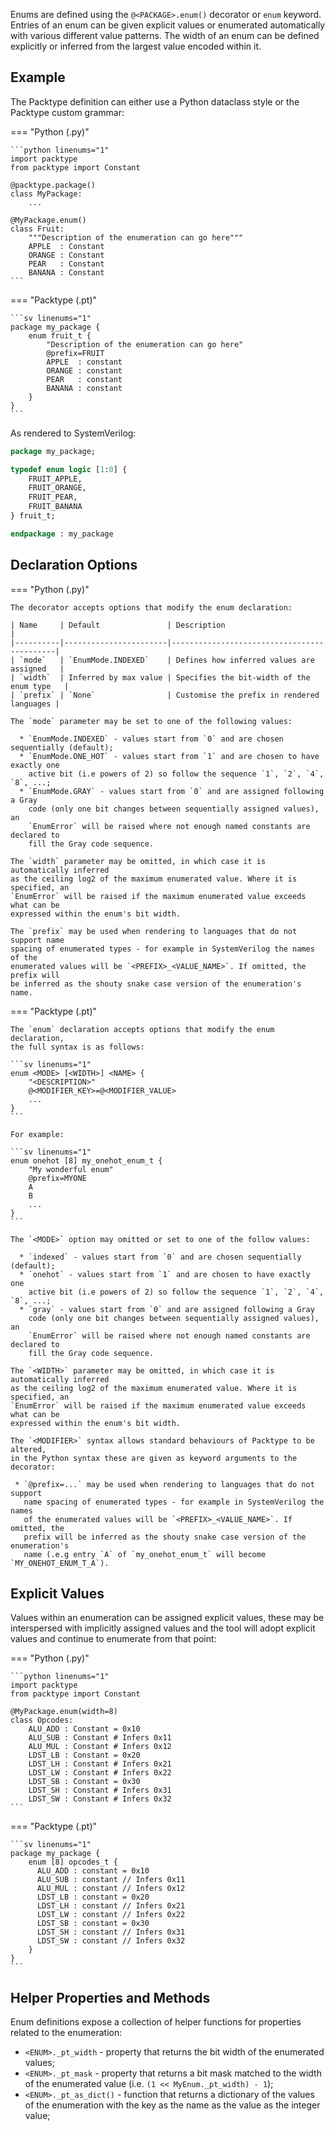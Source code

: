 Enums are defined using the `@<PACKAGE>.enum()` decorator or `enum` keyword.
Entries of an enum can be given explicit values or enumerated automatically with
various different value patterns. The width of an enum can be defined explicitly
or inferred from the largest value encoded within it.

## Example

The Packtype definition can either use a Python dataclass style or the Packtype
custom grammar:

=== "Python (.py)"

    ```python linenums="1"
    import packtype
    from packtype import Constant

    @packtype.package()
    class MyPackage:
        ...

    @MyPackage.enum()
    class Fruit:
        """Description of the enumeration can go here"""
        APPLE  : Constant
        ORANGE : Constant
        PEAR   : Constant
        BANANA : Constant
    ```

=== "Packtype (.pt)"

    ```sv linenums="1"
    package my_package {
        enum fruit_t {
            "Description of the enumeration can go here"
            @prefix=FRUIT
            APPLE  : constant
            ORANGE : constant
            PEAR   : constant
            BANANA : constant
        }
    }
    ```

As rendered to SystemVerilog:

```sv linenums="1"
package my_package;

typedef enum logic [1:0] {
    FRUIT_APPLE,
    FRUIT_ORANGE,
    FRUIT_PEAR,
    FRUIT_BANANA
} fruit_t;

endpackage : my_package
```


## Declaration Options

=== "Python (.py)"

    The decorator accepts options that modify the enum declaration:

    | Name     | Default               | Description                                |
    |----------|-----------------------|--------------------------------------------|
    | `mode`   | `EnumMode.INDEXED`    | Defines how inferred values are assigned   |
    | `width`  | Inferred by max value | Specifies the bit-width of the enum type   |
    | `prefix` | `None`                | Customise the prefix in rendered languages |

    The `mode` parameter may be set to one of the following values:

      * `EnumMode.INDEXED` - values start from `0` and are chosen sequentially (default);
      * `EnumMode.ONE_HOT` - values start from `1` and are chosen to have exactly one
        active bit (i.e powers of 2) so follow the sequence `1`, `2`, `4`, `8`, ...;
      * `EnumMode.GRAY` - values start from `0` and are assigned following a Gray
        code (only one bit changes between sequentially assigned values), an
        `EnumError` will be raised where not enough named constants are declared to
        fill the Gray code sequence.

    The `width` parameter may be omitted, in which case it is automatically inferred
    as the ceiling log2 of the maximum enumerated value. Where it is specified, an
    `EnumError` will be raised if the maximum enumerated value exceeds what can be
    expressed within the enum's bit width.

    The `prefix` may be used when rendering to languages that do not support name
    spacing of enumerated types - for example in SystemVerilog the names of the
    enumerated values will be `<PREFIX>_<VALUE_NAME>`. If omitted, the prefix will
    be inferred as the shouty snake case version of the enumeration's name.

=== "Packtype (.pt)"

    The `enum` declaration accepts options that modify the enum declaration,
    the full syntax is as follows:

    ```sv linenums="1"
    enum <MODE> [<WIDTH>] <NAME> {
        "<DESCRIPTION>"
        @<MODIFIER_KEY>=@<MODIFIER_VALUE>
        ...
    }
    ```

    For example:

    ```sv linenums="1"
    enum onehot [8] my_onehot_enum_t {
        "My wonderful enum"
        @prefix=MYONE
        A
        B
        ...
    }
    ```

    The `<MODE>` option may omitted or set to one of the follow values:

      * `indexed` - values start from `0` and are chosen sequentially (default);
      * `onehot` - values start from `1` and are chosen to have exactly one
        active bit (i.e powers of 2) so follow the sequence `1`, `2`, `4`, `8`, ...;
      * `gray` - values start from `0` and are assigned following a Gray
        code (only one bit changes between sequentially assigned values), an
        `EnumError` will be raised where not enough named constants are declared to
        fill the Gray code sequence.

    The `<WIDTH>` parameter may be omitted, in which case it is automatically inferred
    as the ceiling log2 of the maximum enumerated value. Where it is specified, an
    `EnumError` will be raised if the maximum enumerated value exceeds what can be
    expressed within the enum's bit width.

    The `<MODIFIER>` syntax allows standard behaviours of Packtype to be altered,
    in the Python syntax these are given as keyword arguments to the decorator:

     * `@prefix=...` may be used when rendering to languages that do not support
       name spacing of enumerated types - for example in SystemVerilog the names
       of the enumerated values will be `<PREFIX>_<VALUE_NAME>`. If omitted, the
       prefix will be inferred as the shouty snake case version of the enumeration's
       name (.e.g entry `A` of `my_onehot_enum_t` will become `MY_ONEHOT_ENUM_T_A`).

## Explicit Values

Values within an enumeration can be assigned explicit values, these may be
interspersed with implicitly assigned values and the tool will adopt explicit
values and continue to enumerate from that point:

=== "Python (.py)"

    ```python linenums="1"
    import packtype
    from packtype import Constant

    @MyPackage.enum(width=8)
    class Opcodes:
        ALU_ADD : Constant = 0x10
        ALU_SUB : Constant # Infers 0x11
        ALU_MUL : Constant # Infers 0x12
        LDST_LB : Constant = 0x20
        LDST_LH : Constant # Infers 0x21
        LDST_LW : Constant # Infers 0x22
        LDST_SB : Constant = 0x30
        LDST_SH : Constant # Infers 0x31
        LDST_SW : Constant # Infers 0x32
    ```

=== "Packtype (.pt)"

    ```sv linenums="1"
    package my_package {
        enum [8] opcodes_t {
          ALU_ADD : constant = 0x10
          ALU_SUB : constant // Infers 0x11
          ALU_MUL : constant // Infers 0x12
          LDST_LB : constant = 0x20
          LDST_LH : constant // Infers 0x21
          LDST_LW : constant // Infers 0x22
          LDST_SB : constant = 0x30
          LDST_SH : constant // Infers 0x31
          LDST_SW : constant // Infers 0x32
        }
    }
    ```

## Helper Properties and Methods

Enum definitions expose a collection of helper functions for properties related
to the enumeration:

 * `<ENUM>._pt_width` - property that returns the bit width of the enumerated
   values;
 * `<ENUM>._pt_mask` - property that returns a bit mask matched to the width of
   the enumerated value (i.e. `(1 << MyEnum._pt_width) - 1`);
 * `<ENUM>._pt_as_dict()`  - function that returns a dictionary of the values
   of the enumeration with the key as the name as the value as the integer value;
